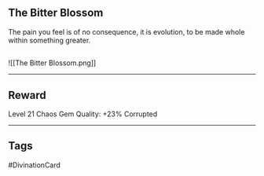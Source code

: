## The Bitter Blossom
The pain you feel is of no consequence, it is evolution, to be made whole within something greater.
## 
![[The Bitter Blossom.png]]

---
## Reward
Level 21 Chaos Gem
Quality: +23%
Corrupted

---
## Tags
#DivinationCard